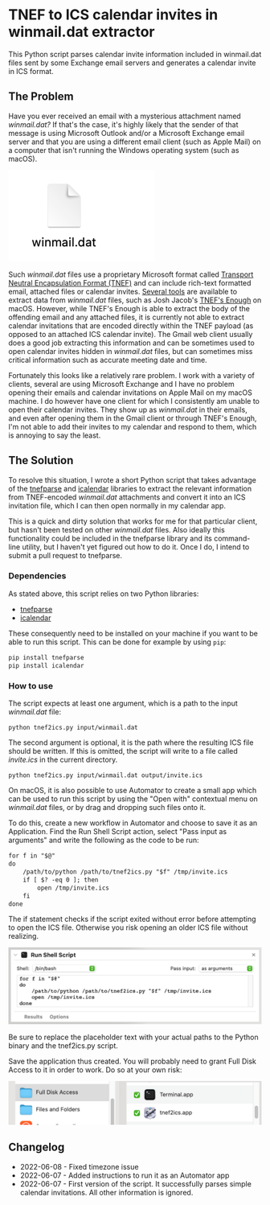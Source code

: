 # TNEF to ICS calendar invites in winmail.dat extractor

This Python script parses calendar invite information included in winmail.dat files sent by some Exchange email servers and 
generates a calendar invite in ICS format. 

## The Problem

Have you ever received an email with a mysterious attachment named _winmail.dat?_ If that's the case, it's highly likely that the sender of that message
is using Microsoft Outlook and/or a Microsoft Exchange email server and that you are using a different email client (such as Apple Mail) on a computer 
that isn't running the Windows operating system (such as macOS).

![The dreaded winmail.dat attachment file](img/winmail.png)

Such _winmail.dat_ files use a proprietary Microsoft format called 
[Transport Neutral Encapsulation Format (TNEF)](https://en.wikipedia.org/wiki/Transport_Neutral_Encapsulation_Format)
and can include rich-text formatted email, attached files or calendar invites.
[Several tools](https://en.wikipedia.org/wiki/Transport_Neutral_Encapsulation_Format#Decoding)
are available to extract data from _winmail.dat_ files, such as Josh Jacob's 
[TNEF's Enough](http://www.joshjacob.com/mac-development/tnef.php) on macOS.
However, while TNEF's Enough is able to extract the body of the offending email and any attached files, it is currently not able to extract calendar
invitations that are encoded directly within the TNEF payload (as opposed to an attached ICS calendar invite). The Gmail web client usually does a good
job extracting this information and can be sometimes used to open calendar invites hidden in _winmail.dat_ files, but can sometimes miss critical information
such as accurate meeting date and time.

Fortunately this looks like a relatively rare problem. I work with a variety of clients, several are using Microsoft Exchange and I have no problem
opening their emails and calendar invitations on Apple Mail on my macOS machine. I do however have one client for which I consistently am unable to open
their calendar invites. They show up as _winmail.dat_ in their emails, and even after opening them in the Gmail client or through TNEF's Enough, I'm not
able to add their invites to my calendar and respond to them, which is annoying to say the least.

## The Solution

To resolve this situation, I wrote a short Python script that takes advantage of the [tnefparse](https://github.com/koodaamo/tnefparse)
and [icalendar](https://icalendar.readthedocs.io/en/latest/) libraries to extract the relevant information
from TNEF-encoded _winmail.dat_ attachments and convert it into an ICS invitation file, which I can then open normally in my calendar app.

This is a quick and dirty solution that works for me for that particular client, but hasn't been tested on other _winmail.dat_ files. Also ideally
this functionality could be included in the tnefparse library and its command-line utility, but I haven't yet figured out how to do it. Once I do,
I intend to submit a pull request to tnefparse.

### Dependencies

As stated above, this script relies on two Python libraries:
- [tnefparse](https://github.com/koodaamo/tnefparse)
- [icalendar](https://icalendar.readthedocs.io/en/latest/)

These consequently need to be installed on your machine if you want to be able to run this script. This can be done for example by using `pip`:

```
pip install tnefparse
pip install icalendar
```

### How to use

The script expects at least one argument, which is a path to the input _winmail.dat_ file:

```
python tnef2ics.py input/winmail.dat
```

The second argument is optional, it is the path where the resulting ICS file should be written. If this is omitted, the script will
write to a file called _invite.ics_ in the current directory.

```
python tnef2ics.py input/winmail.dat output/invite.ics
```

On macOS, it is also possible to use Automator to create a small app which can be used to run this script by using the "Open with"
contextual menu on _winmail.dat_ files, or by drag and dropping such files onto it.

To do this, create a new workflow in Automator and choose to save it as an Application. Find the Run Shell Script action, select 
"Pass input as arguments" and write the following as the code to be run:

```
for f in "$@"
do
    /path/to/python /path/to/tnef2ics.py "$f" /tmp/invite.ics
    if [ $? -eq 0 ]; then
    	open /tmp/invite.ics
    fi
done
```

The if statement checks if the script exited without error before attempting to open the ICS file. Otherwise you risk opening an
older ICS file without realizing.

![How to run this script as an Automator app](img/automator.png)

Be sure to replace the placeholder text with your actual paths to the Python binary and the tnef2ics.py script.

Save the application thus created. You will probably need to grant Full Disk Access to it in order to work. Do so at your own risk:

![Granting full disk access to the Automator app](img/fulldiskaccess.png)


## Changelog

* 2022-06-08 - Fixed timezone issue
* 2022-06-07 - Added instructions to run it as an Automator app
* 2022-06-07 - First version of the script. It successfully parses simple calendar invitations. All other information is ignored.
